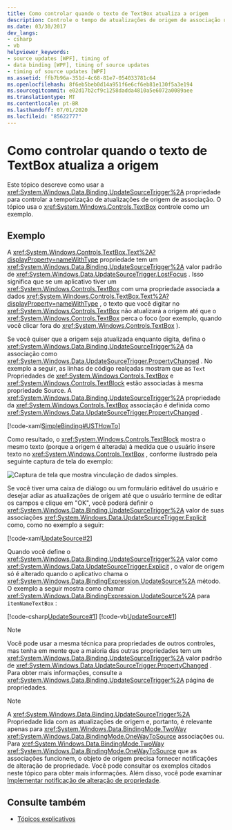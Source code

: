 ```yaml
---
title: Como controlar quando o texto de TextBox atualiza a origem
description: Controle o tempo de atualizações de origem de associação usando a propriedade UpdateSourceTrigger no Windows Presentation Foundation (WPF).
ms.date: 03/30/2017
dev_langs:
- csharp
- vb
helpviewer_keywords:
- source updates [WPF], timing of
- data binding [WPF], timing of source updates
- timing of source updates [WPF]
ms.assetid: ffb7b96a-351d-4c68-81e7-054033781c64
ms.openlocfilehash: 8f6eb5beb0d14a951f6e6cf6eb81e130f5a3e194
ms.sourcegitcommit: e02d17b2cf9c1258dadda4810a5e6072a0089aee
ms.translationtype: MT
ms.contentlocale: pt-BR
ms.lasthandoff: 07/01/2020
ms.locfileid: "85622777"
---
```

# <a name="how-to-control-when-the-textbox-text-updates-the-source"></a>Como controlar quando o texto de TextBox atualiza a origem
Este tópico descreve como usar a <xref:System.Windows.Data.Binding.UpdateSourceTrigger%2A> propriedade para controlar a temporização de atualizações de origem de associação. O tópico usa o <xref:System.Windows.Controls.TextBox> controle como um exemplo.

## <a name="example"></a>Exemplo
 A <xref:System.Windows.Controls.TextBox.Text%2A?displayProperty=nameWithType> propriedade tem um <xref:System.Windows.Data.Binding.UpdateSourceTrigger%2A> valor padrão de <xref:System.Windows.Data.UpdateSourceTrigger.LostFocus> . Isso significa que se um aplicativo tiver um <xref:System.Windows.Controls.TextBox> com uma propriedade associada a dados <xref:System.Windows.Controls.TextBox.Text%2A?displayProperty=nameWithType> , o texto que você digitar no <xref:System.Windows.Controls.TextBox> não atualizará a origem até que o <xref:System.Windows.Controls.TextBox> perca o foco (por exemplo, quando você clicar fora do <xref:System.Windows.Controls.TextBox> ).

 Se você quiser que a origem seja atualizada enquanto digita, defina o <xref:System.Windows.Data.Binding.UpdateSourceTrigger%2A> da associação como <xref:System.Windows.Data.UpdateSourceTrigger.PropertyChanged> . No exemplo a seguir, as linhas de código realçadas mostram que as `Text` Propriedades de <xref:System.Windows.Controls.TextBox> e <xref:System.Windows.Controls.TextBlock> estão associadas à mesma propriedade Source. A <xref:System.Windows.Data.Binding.UpdateSourceTrigger%2A> propriedade da <xref:System.Windows.Controls.TextBox> associação é definida como <xref:System.Windows.Data.UpdateSourceTrigger.PropertyChanged> .

 [!code-xaml[SimpleBinding#USTHowTo](~/samples/snippets/visualbasic/VS_Snippets_Wpf/SimpleBinding/VisualBasic/Page1.xaml?highlight=33-39,41-42)]

 Como resultado, o <xref:System.Windows.Controls.TextBlock> mostra o mesmo texto (porque a origem é alterada) à medida que o usuário insere texto no <xref:System.Windows.Controls.TextBox> , conforme ilustrado pela seguinte captura de tela do exemplo:

 ![Captura de tela que mostra vinculação de dados simples.](./media/how-to-control-when-the-textbox-text-updates-the-source/data-binding-simple-binding-sample.png)

 Se você tiver uma caixa de diálogo ou um formulário editável do usuário e desejar adiar as atualizações de origem até que o usuário termine de editar os campos e clique em "OK", você poderá definir o <xref:System.Windows.Data.Binding.UpdateSourceTrigger%2A> valor de suas associações <xref:System.Windows.Data.UpdateSourceTrigger.Explicit> como, como no exemplo a seguir:

 [!code-xaml[UpdateSource#2](~/samples/snippets/csharp/VS_Snippets_Wpf/UpdateSource/CSharp/Window1.xaml#2)]

 Quando você define o <xref:System.Windows.Data.Binding.UpdateSourceTrigger%2A> valor como <xref:System.Windows.Data.UpdateSourceTrigger.Explicit> , o valor de origem só é alterado quando o aplicativo chama o <xref:System.Windows.Data.BindingExpression.UpdateSource%2A> método. O exemplo a seguir mostra como chamar <xref:System.Windows.Data.BindingExpression.UpdateSource%2A> para `itemNameTextBox` :

 [!code-csharp[UpdateSource#1](~/samples/snippets/csharp/VS_Snippets_Wpf/UpdateSource/CSharp/Window1.xaml.cs#1)]
 [!code-vb[UpdateSource#1](~/samples/snippets/visualbasic/VS_Snippets_Wpf/UpdateSource/VisualBasic/Window1.xaml.vb#1)]

> [!NOTE]
> Você pode usar a mesma técnica para propriedades de outros controles, mas tenha em mente que a maioria das outras propriedades tem um <xref:System.Windows.Data.Binding.UpdateSourceTrigger%2A> valor padrão de <xref:System.Windows.Data.UpdateSourceTrigger.PropertyChanged> . Para obter mais informações, consulte a <xref:System.Windows.Data.Binding.UpdateSourceTrigger%2A> página de propriedades.

> [!NOTE]
> A <xref:System.Windows.Data.Binding.UpdateSourceTrigger%2A> Propriedade lida com as atualizações de origem e, portanto, é relevante apenas para <xref:System.Windows.Data.BindingMode.TwoWay> <xref:System.Windows.Data.BindingMode.OneWayToSource> associações ou. Para <xref:System.Windows.Data.BindingMode.TwoWay> <xref:System.Windows.Data.BindingMode.OneWayToSource> que as associações funcionem, o objeto de origem precisa fornecer notificações de alteração de propriedade. Você pode consultar os exemplos citados neste tópico para obter mais informações. Além disso, você pode examinar [Implementar notificação de alteração de propriedade](how-to-implement-property-change-notification.md).

## <a name="see-also"></a>Consulte também

- [Tópicos explicativos](data-binding-how-to-topics.md)
